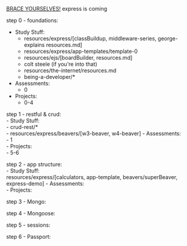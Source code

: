 [BRACE YOURSELVES!](https://docs.google.com/presentation/d/1lq7-0p1bjT0Iqp8WCCdCy_VNNAcbpr6vogqcsLdo4Hk/edit#slide=id.g1d1e49e639_0_5)    express is coming  
  
step 0 - foundations:   
  - Study Stuff:   
    * resources/express/[classBuildup, middleware-series, george-explains resources.md]  
    * resources/express/app-templates/template-0
    * resources/ejs/[boardBuilder, resources.md]  
    * colt steele (if you're into that)  
    * resources/the-internet/resources.md  
    * being-a-developer/*   
  - Assessments:  
    * 0
  - Projects:  
    * 0-4  
  
step 1 - restful & crud:  
	- Study Stuff:  
		- crud-rest/*  
		- resources/express/beavers/[w3-beaver, w4-beaver]
	- Assessments:  
		- 1  
	- Projects:  
		- 5-6  
  
step 2 - app structure:  
	- Study Stuff:  
		resources/express/[calculators, app-template, beavers/superBeaver, express-demo]
	- Assessments:  
	- Projects:  

step 3 - Mongo:  
  
step 4 - Mongoose:  
  
step 5 - sessions:  
  
step 6 - Passport:  





